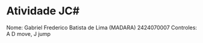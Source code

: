 # Atividade JC# 

Nome: Gabriel Frederico Batista de Lima 
(MADARA) 2424070007 
Controles:
A D move, J jump
